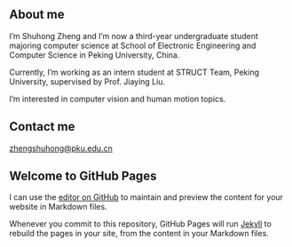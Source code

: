 ## About me
I’m Shuhong Zheng and I’m now a third-year undergraduate student majoring computer science at School of Electronic Engineering and Computer Science in Peking University, China.

Currently, I’m working as an intern student at STRUCT Team, Peking University, supervised by Prof. Jiaying Liu.

I’m interested in computer vision and human motion topics.

## Contact me
zhengshuhong@pku.edu.cn

## Welcome to GitHub Pages

I can use the [editor on GitHub](https://github.com/zsh2000/zsh2000.github.io/edit/main/index.md) to maintain and preview the content for your website in Markdown files.

Whenever you commit to this repository, GitHub Pages will run [Jekyll](https://jekyllrb.com/) to rebuild the pages in your site, from the content in your Markdown files.

